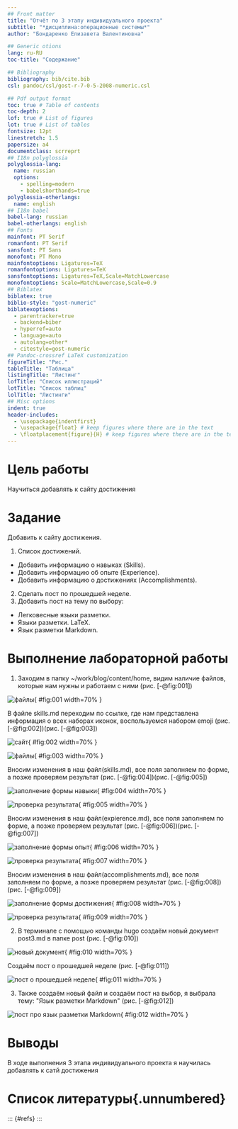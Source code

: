```yaml
---
## Front matter
title: "Отчёт по 3 этапу индивидуального проекта"
subtitle: "*дисциплина:операционные системы*"
author: "Бондаренко Елизавета Валентиновна"

## Generic otions
lang: ru-RU
toc-title: "Содержание"

## Bibliography
bibliography: bib/cite.bib
csl: pandoc/csl/gost-r-7-0-5-2008-numeric.csl

## Pdf output format
toc: true # Table of contents
toc-depth: 2
lof: true # List of figures
lot: true # List of tables
fontsize: 12pt
linestretch: 1.5
papersize: a4
documentclass: scrreprt
## I18n polyglossia
polyglossia-lang:
  name: russian
  options:
	- spelling=modern
	- babelshorthands=true
polyglossia-otherlangs:
  name: english
## I18n babel
babel-lang: russian
babel-otherlangs: english
## Fonts
mainfont: PT Serif
romanfont: PT Serif
sansfont: PT Sans
monofont: PT Mono
mainfontoptions: Ligatures=TeX
romanfontoptions: Ligatures=TeX
sansfontoptions: Ligatures=TeX,Scale=MatchLowercase
monofontoptions: Scale=MatchLowercase,Scale=0.9
## Biblatex
biblatex: true
biblio-style: "gost-numeric"
biblatexoptions:
  - parentracker=true
  - backend=biber
  - hyperref=auto
  - language=auto
  - autolang=other*
  - citestyle=gost-numeric
## Pandoc-crossref LaTeX customization
figureTitle: "Рис."
tableTitle: "Таблица"
listingTitle: "Листинг"
lofTitle: "Список иллюстраций"
lotTitle: "Список таблиц"
lolTitle: "Листинги"
## Misc options
indent: true
header-includes:
  - \usepackage{indentfirst}
  - \usepackage{float} # keep figures where there are in the text
  - \floatplacement{figure}{H} # keep figures where there are in the text
---
```


# Цель работы

Научиться добавлять к сайту достижения

# Задание

Добавить к сайту достижения.

1. Список достижений.
- Добавить информацию о навыках (Skills).
- Добавить информацию об опыте (Experience).
- Добавить информацию о достижениях (Accomplishments).
2. Сделать пост по прошедшей неделе.
3. Добавить пост на тему по выбору:
- Легковесные языки разметки.
- Языки разметки. LaTeX.
- Язык разметки Markdown.

# Выполнение лабораторной работы

1. Заходим в папку ~/work/blog/content/home, видим наличие файлов, которые нам нужны и работаем с ними (рис. [-@fig:001])

![файлы](image/1.png){ #fig:001 width=70% }

В файле skills.md переходим по ссылке, где нам представлена информация о всех наборах иконок, воспользуемся набором emoji (рис. [-@fig:002])(рис. [-@fig:003])

![сайт](image/2.png){ #fig:002 width=70% }

![файлы](image/3.png){ #fig:003 width=70% }

Вносим изменения в наш файл(skills.md), все поля заполняем по форме, а позже проверяем результат (рис. [-@fig:004])(рис. [-@fig:005])

![заполнение формы навыки](image/4.png){ #fig:004 width=70% }

![проверка результата](image/5.png){ #fig:005 width=70% }

Вносим изменения в наш файл(expierence.md), все поля заполняем по форме, а позже проверяем результат (рис. [-@fig:006])(рис. [-@fig:007])

![заполнение формы опыт](image/6.png){ #fig:006 width=70% }

![проверка результата](image/7.png){ #fig:007 width=70% }

Вносим изменения в наш файл(accomplishments.md), все поля заполняем по форме, а позже проверяем результат (рис. [-@fig:008])(рис. [-@fig:009])

![заполнение формы достижения](image/8.png){ #fig:008 width=70% }

![проверка результата](image/9.png){ #fig:009 width=70% }

2. В терминале с помощью команды hugo создаём новый документ post3.md в папке post (рис. [-@fig:010])

![новый документ](image/10.png){ #fig:010 width=70% }

Создаём пост о прошедшей неделе (рис. [-@fig:011])

![пост о прошедшей неделе](image/11.png){ #fig:011 width=70% }

3. Также создаём новый файл и создаём пост на выбор, я выбрала тему: "Язык разметки Markdown" (рис. [-@fig:012]) 

![пост про язык разметки Markdown](image/12.png){ #fig:012 width=70% }


# Выводы

В ходе выполнения 3 этапа индивидуального проекта я научилась добавлять к сатй достижения

# Список литературы{.unnumbered}

::: {#refs}
:::
